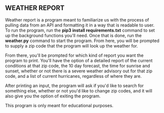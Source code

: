 ## WEATHER REPORT ##


Weather report is a program meant to familiarize us with the process of
pulling data from an API and formatting it in a way that is readable to user.
To run the program, run the <b>pip3 install requirements.txt</b> command to
set up the background functions you'll need.  Once that is done, run the
<b>weather.py</b> command to start the program. From here, you will be prompted
to supply a zip code that the program will look up the weather for.

From there, you'll be prompted for which kind of report you want the program
to print.  You'll have the option of a detailed report of the current
conditions at that zip code, the 10 day forecast, the time for sunrise and
sunset, whether or not there is a severe weather advisory out for that zip code,
and a list of current hurricanes, regardless of where they are.

After printing an input, the program will ask if you'd like to search for
something else, whether or not you'd like to change zip codes, and it will
also give you the option of exiting the program.

This program is only meant for educational purposes.

